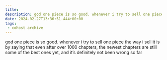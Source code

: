 ```yaml
---
title:
description: god one piece is so good. whenever i try to sell one piece the way i sell it is by saying that even after over 1000 chapters, the newest chapters are still some of the best ones yet, and it’s definitely not been wrong so far
date: 2024-02-27T13:36:51.444+00:00
tags:
 - cohost archive
---
```


god one piece is so good. whenever i try to sell one piece the way i sell it is by saying that even after over 1000 chapters, the newest chapters are still some of the best ones yet, and it’s definitely not been wrong so far
